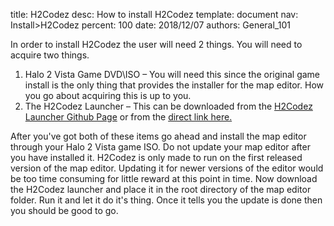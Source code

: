 title:      H2Codez
desc:       How to install H2Codez
template:   document
nav:        Install>H2Codez
percent:    100
date:       2018/12/07
authors:    General_101

In order to install H2Codez the user will need 2 things. You will need to acquire two things.

1. Halo 2 Vista Game DVD\ISO – You will need this since the original game install is the only thing that provides the installer for the map editor. How you go about acquiring this is up to you.
2. The H2Codez Launcher – This can be downloaded from the [H2Codez Launcher Github Page](https://github.com/Project-Cartographer/H2-Toolkit-Launcher) or from the [direct link here.](https://ci.appveyor.com/api/projects/num0005/h2-toolkit-launcher/artifacts/Launcher/bin/Release/H2CodezLauncher.exe)
		
After you've got both of these items go ahead and install the map editor through your Halo 2 Vista game ISO. Do not update your map editor after you have installed it. 
H2Codez is only made to run on the first released version of the map editor. Updating it for newer versions of the editor would be too time consuming for little reward at this point in time. 
Now download the H2Codez launcher and place it in the root directory of the map editor folder. Run it and let it do it's thing. Once it tells you the update is done then you should be good to go.
